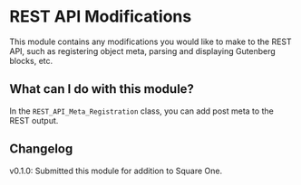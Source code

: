 # REST API Modifications

This module contains any modifications you would like to make to the REST API, such as registering object meta, parsing and displaying Gutenberg blocks, etc.

## What can I do with this module?

In the `REST_API_Meta_Registration` class, you can add post meta to the REST output.

## Changelog
v0.1.0: Submitted this module for addition to Square One.

